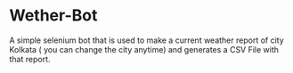 # Wether-Bot
A simple selenium bot that is used to make a current weather report of city Kolkata ( you can change the city anytime) and generates a CSV File with that report.
